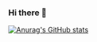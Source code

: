 ### Hi there 👋

[![Anurag's GitHub stats](https://github-readme-stats.vercel.app/api?username=saiber-elite&theme=dark)](https://github.com/anuraghazra/github-readme-stats)
